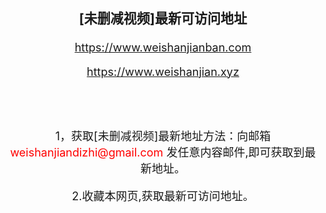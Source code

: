 <div style="text-align:center;font-size:18px">
  <h3>[未删减视频]最新可访问地址</h3>
  <p>
    <a href="https://www.weishanjianban.com" target="_blank">https://www.weishanjianban.com</a>
   </p>    
    <p>
      <a href="https://www.weishanjian.xyz" target="_blank">https://www.weishanjian.xyz</a>
  </p>
  <br/>
  <br/>
  <p>
    1，获取[未删减视频]最新地址方法：向邮箱 <span style="color:#ff0000;">weishanjiandizhi@gmail.com</span> 发任意内容邮件,即可获取到最新地址。
   </p>  
   <p>
    2.收藏本网页,获取最新可访问地址。
  </p>
</div>
